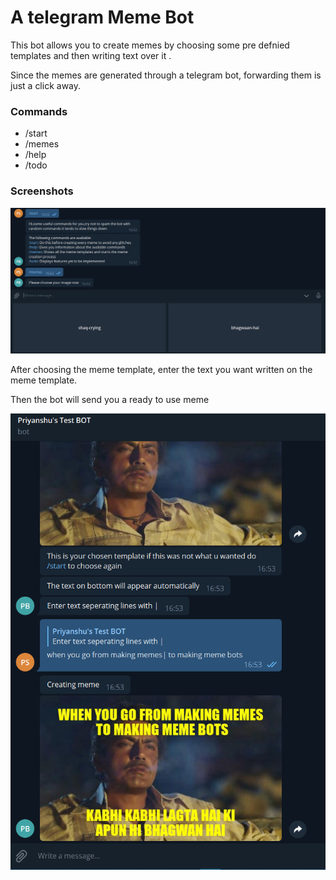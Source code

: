 # A telegram Meme Bot

This bot allows you to create memes by choosing some pre defnied templates and then writing text over it .

Since the memes are generated through a telegram bot, forwarding them is just a click away.


### Commands
* /start
* /memes
* /help
* /todo


### Screenshots

![First Step](https://raw.githubusercontent.com/priyanshu20/telegram-memer/master/meme_choice.PNG)

After choosing the meme template, enter the text you want written on the meme template.

Then the bot will send you a ready to use meme

![Second Step](https://github.com/priyanshu20/telegram-memer/blob/master/memebotCover.png)
